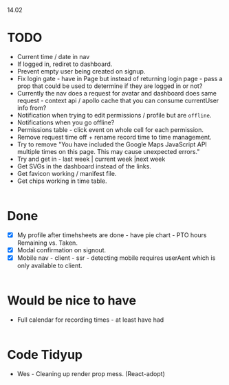 14.02
  # TODO 
- Current time / date in nav
- If logged in, rediret to dashboard.
- Prevent empty user being created on signup.
- Fix login gate - have in Page but instead of returning login page - pass a prop that could be used to determine
if they are logged in or not?
- Currently the nav does a request for avatar and dashboard does same request - context api / apollo cache that you can consume currentUser info from?
- Notification when trying to edit permissions / profile but are `offline`.
- Notifications when you go offline?
- Permissions table - click event on whole cell for each permission.
- Remove request time off + rename record time to time management.
- Try to remove "You have included the Google Maps JavaScript API multiple times on this page. This may cause unexpected errors."
- Try and get in - last week | current week |next week
- Get SVGs in the dashboard instead of the links.
- Get favicon working / manifest file.
- Get chips working in time table.
<br/><br/>

# Done 
- [x] My profile after timehsheets are done - have pie chart - PTO hours Remaining vs. Taken.
- [x] Modal confirmation on signout.
- [x] Mobile nav - client - ssr - detecting mobile requires userAent which is only available to client.
<br/><br/>

# Would be nice to have 
- Full calendar for recording times - at least have had
<br/><br/>

# Code Tidyup
- Wes - Cleaning up render prop mess. (React-adopt)
<br/><br/>